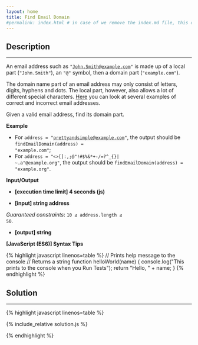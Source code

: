 ```yaml
---
layout: home
title: Find Email Domain
#permalink: index.html # in case of we remove the index.md file, this doc will be the index page
---
```


<div class="row">
<div class="columnStmt" markdown="1">

## Description
------

An email address such as <code>"John.Smith@example.com"</code> is made up of a local part (<code>"John.Smith"</code>), an <code>"@"</code> symbol, then a domain part (<code>"example.com"</code>).

The domain name part of an email address may only consist of letters, digits, hyphens and dots. The local part, however, also allows a lot of different special characters. [Here](https://en.wikipedia.org/wiki/Email_address#Examples) you can look at several examples of correct and incorrect email addresses.

Given a valid email address, find its domain part.

**Example**

* For <code>address = "prettyandsimple@example.com"</code>, the output should be
<code>findEmailDomain(address) = "example.com"</code>;
* For <code>address = "<>[]:,;@\"!#$%&*+-/=?^_{}| ~.a\"@example.org"</code>, the output should be
<code>findEmailDomain(address) = "example.org"</code>.

**Input/Output**

* **[execution time limit] 4 seconds (js)**

* **[input] string address**

*Guaranteed constraints*:
<code>10 ≤ address.length ≤ 50</code>.

* **[output] string**


**[JavaScript (ES6)] Syntax Tips**

{% highlight javascript linenos=table %}
// Prints help message to the console
// Returns a string
function helloWorld(name) {
    console.log("This prints to the console when you Run Tests");
    return "Hello, " + name;
}
{% endhighlight %}

</div>
<div class="columnSol" markdown="1">

## Solution
------

{% highlight javascript linenos=table %}

{% include_relative solution.js %}

{% endhighlight %}

</div>
</div>